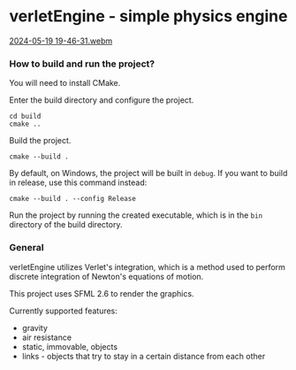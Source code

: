 # verletEngine - simple physics engine
[2024-05-19 19-46-31.webm](https://github.com/jbakowski/verletEngine/assets/96252496/287d5c4a-a0a3-4fea-a919-1ac60b4ccea4)
### How to build and run the project?

You will need to install CMake.

Enter the build directory and configure the project.

```
cd build
cmake ..
```

Build the project.
```
cmake --build .
```

By default, on Windows, the project will be built in `debug`. If you want to build
in release, use this command instead:
```
cmake --build . --config Release
```

Run the project by running the created executable, which is in the `bin` directory
of the build directory.

### General

verletEngine utilizes Verlet's integration, which is a method used to perform discrete integration
of Newton's equations of motion.

This project uses SFML 2.6 to render the graphics.

Currently supported features:
- gravity
- air resistance
- static, immovable, objects
- links - objects that try to stay in a certain distance from each other
